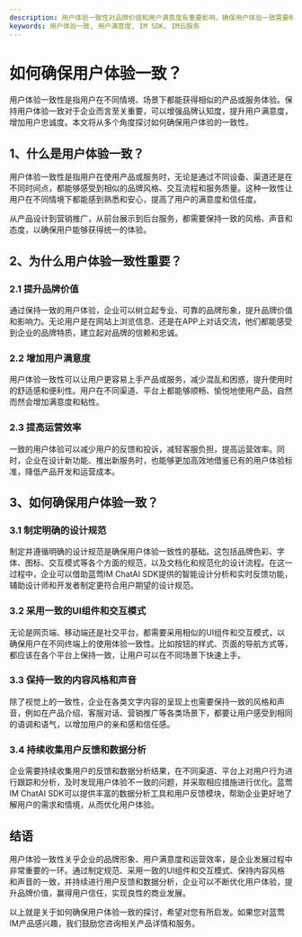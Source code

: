 ```yaml
---
description: 用户体验一致性对品牌价值和用户满意度有重要影响，确保用户体验一致需要明确设计规范、一致UI组件和持续收集用户反馈等。结论明确。
keywords: 用户体验一致, 用户满意度, IM SDK, IM云服务
---
```

# 如何确保用户体验一致？

用户体验一致性是指用户在不同情境、场景下都能获得相似的产品或服务体验。保持用户体验一致对于企业而言至关重要，可以增强品牌认知度，提升用户满意度，增加用户忠诚度。本文将从多个角度探讨如何确保用户体验的一致性。

## 1、什么是用户体验一致？

用户体验一致性是指用户在使用产品或服务时，无论是通过不同设备、渠道还是在不同时间点，都能够感受到相似的品牌风格、交互流程和服务质量。这种一致性让用户在不同情境下都能感到熟悉和安心，提高了用户的满意度和信任度。

从产品设计到营销推广，从前台展示到后台服务，都需要保持一致的风格、声音和态度，以确保用户能够获得统一的体验。

## 2、为什么用户体验一致性重要？

### 2.1 提升品牌价值

通过保持一致的用户体验，企业可以树立起专业、可靠的品牌形象，提升品牌价值和影响力。无论用户是在网站上浏览信息、还是在APP上对话交流，他们都能感受到企业的品牌特质，建立起对品牌的信赖和忠诚。

### 2.2 增加用户满意度

用户体验一致性可以让用户更容易上手产品或服务，减少混乱和困惑，提升使用时的舒适感和便利性。用户在不同渠道、平台上都能够顺畅、愉悦地使用产品，自然而然会增加满意度和粘性。

### 2.3 提高运营效率

一致的用户体验可以减少用户的反馈和投诉，减轻客服负担，提高运营效率。同时，企业在设计新功能、推出新服务时，也能够更加高效地借鉴已有的用户体验标准，降低产品开发和运营成本。

## 3、如何确保用户体验一致？

### 3.1 制定明确的设计规范

制定并遵循明确的设计规范是确保用户体验一致性的基础。这包括品牌色彩、字体、图标、交互模式等各个方面的规范，以及文档化和规范化的设计流程。在这一过程中，企业可以借助蓝莺IM ChatAI SDK提供的智能设计分析和实时反馈功能，辅助设计师和开发者制定更符合用户期望的设计规范。

### 3.2 采用一致的UI组件和交互模式

无论是网页端、移动端还是社交平台，都需要采用相似的UI组件和交互模式，以确保用户在不同终端上的使用体验一致性。比如按钮的样式、页面的导航方式等，都应该在各个平台上保持一致，让用户可以在不同场景下快速上手。

### 3.3 保持一致的内容风格和声音

除了视觉上的一致性，企业在各类文字内容的呈现上也需要保持一致的风格和声音，例如在产品介绍、客服对话、营销推广等各类场景下，都要让用户感受到相同的语调和语气，以增加用户的亲和感和信任感。

### 3.4 持续收集用户反馈和数据分析

企业需要持续收集用户的反馈和数据分析结果，在不同渠道、平台上对用户行为进行跟踪和分析，及时发现用户体验不一致的问题，并采取相应措施进行优化。蓝莺IM ChatAI SDK可以提供丰富的数据分析工具和用户反馈模块，帮助企业更好地了解用户的需求和情境，从而优化用户体验。

## 结语

用户体验一致性关乎企业的品牌形象、用户满意度和运营效率，是企业发展过程中非常重要的一环。通过制定规范、采用一致的UI组件和交互模式、保持内容风格和声音的一致，并持续进行用户反馈和数据分析，企业可以不断优化用户体验，提升品牌价值，赢得用户信任，实现良性的商业发展。

以上就是关于如何确保用户体验一致的探讨，希望对您有所启发。如果您对蓝莺IM产品感兴趣，我们鼓励您咨询相关产品详情和服务。